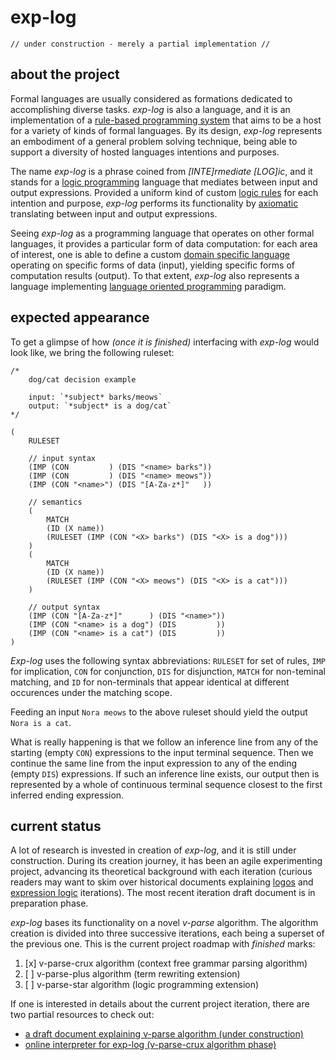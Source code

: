 # exp-log

    // under construction - merely a partial implementation //

## about the project

Formal languages are usually considered as formations dedicated to accomplishing diverse tasks. *exp-log* is also a language, and it is an implementation of a [rule-based programming system](https://en.wikipedia.org/wiki/Rule-based_system) that aims to be a host for a variety of kinds of formal languages. By its design, *exp-log* represents an embodiment of a general problem solving technique, being able to support a diversity of hosted languages intentions and purposes.

The name *exp-log* is a phrase coined from *[INTE]rmediate [LOG]ic*, and it stands for a [logic programming](https://en.wikipedia.org/wiki/Logic_programming) language that mediates between input and output expressions. Provided a uniform kind of custom [logic rules](https://en.wikipedia.org/wiki/Rule_of_inference) for each intention and purpose, *exp-log* performs its functionality by [axiomatic](https://en.wikipedia.org/wiki/Axiom) translating between input and output expressions.

Seeing *exp-log* as a programming language that operates on other formal languages, it provides a particular form of data computation: for each area of interest, one is able to define a custom [domain specific language](https://en.wikipedia.org/wiki/Domain-specific_language) operating on specific forms of data (input), yielding specific forms of computation results (output). To that extent, *exp-log* also represents a language implementing [language oriented programming](https://en.wikipedia.org/wiki/Language-oriented_programming) paradigm.

## expected appearance

To get a glimpse of how *(once it is finished)* interfacing with *exp-log* would look like, we bring the following ruleset:

    /*
        dog/cat decision example
        
        input: `*subject* barks/meows`
        output: `*subject* is a dog/cat`
    */

    (
        RULESET
        
        // input syntax
        (IMP (CON         ) (DIS "<name> barks"))
        (IMP (CON         ) (DIS "<name> meows"))
        (IMP (CON "<name>") (DIS "[A-Za-z*]"   ))

        // semantics
        (
            MATCH
            (ID (X name))
            (RULESET (IMP (CON "<X> barks") (DIS "<X> is a dog")))
        )
        (
            MATCH
            (ID (X name))
            (RULESET (IMP (CON "<X> meows") (DIS "<X> is a cat")))
        )

        // output syntax
        (IMP (CON "[A-Za-z*]"      ) (DIS "<name>"))
        (IMP (CON "<name> is a dog") (DIS         ))
        (IMP (CON "<name> is a cat") (DIS         ))
    )

*Exp-log* uses the following syntax abbreviations: `RULESET` for set of rules, `IMP` for implication, `CON` for conjunction, `DIS` for disjunction, `MATCH` for non-teminal matching, and `ID` for non-terminals that appear identical at different occurences under the matching scope.

Feeding an input `Nora meows` to the above ruleset should yield the output `Nora is a cat`.

What is really happening is that we follow an inference line from any of the starting (empty `CON`) expressions to the input terminal sequence. Then we continue the same line from the input expression to any of the ending (empty `DIS`) expressions. If such an inference line exists, our output then is represented by a whole of continuous terminal sequence closest to the first inferred ending expression.

## current status

A lot of research is invested in creation of *exp-log*, and it is still under construction. During its creation journey, it has been an agile experimenting project, advancing its theoretical background with each iteration (curious readers may want to skim over historical documents explaining [logos](history/aug-2019-logos.md) and [expression logic](history/aug-2021-expression-logic.md) iterations). The most recent iteration draft document is in preparation phase.

*exp-log* bases its functionality on a novel *v-parse* algorithm. The algorithm creation is divided into three successive iterations, each being a superset of the previous one. This is the current project roadmap with *finished* marks:

1. [x] v-parse-crux algorithm (context free grammar parsing algorithm)
2. [ ] v-parse-plus algorithm (term rewriting extension)
3. [ ] v-parse-star algorithm (logic programming extension)

If one is interested in details about the current project iteration, there are two partial resources to check out:

- [a draft document explaining v-parse algorithm (under construction)](v-parse-algorithm.md)
- [online interpreter for exp-log (v-parse-crux algorithm phase)](https://contrast-zone.github.io/exp-log/playground)
